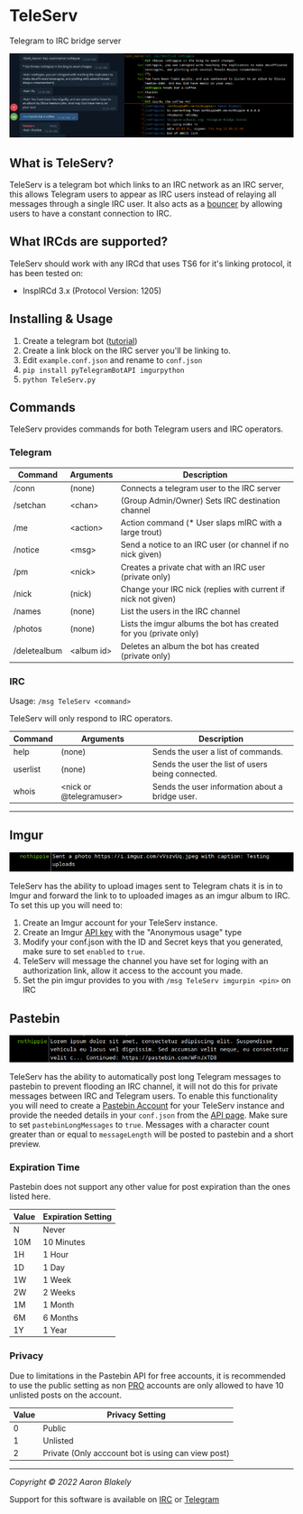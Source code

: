 # TeleServ
Telegram to IRC bridge server

![screenshot](https://raw.githubusercontent.com/ablakely/TeleServ/main/doc/screenshot.png)

## What is TeleServ?
TeleServ is a telegram bot which links to an IRC network as an IRC server, this
allows Telegram users to appear as IRC users instead of relaying all messages
through a single IRC user. It also acts as a [bouncer](https://en.wikipedia.org/wiki/ZNC)
by allowing users to have a constant connection to IRC.

## What IRCds are supported?
TeleServ should work with any IRCd that uses TS6 for it's linking protocol, it has been tested on:
* InspIRCd 3.x (Protocol Version: 1205)

## Installing & Usage
1) Create a telegram bot \([tutorial](https://core.telegram.org/bots#6-botfather)\)
1) Create a link block on the IRC server you'll be linking to.
2) Edit `example.conf.json` and rename to `conf.json`
3) `pip install pyTelegramBotAPI imgurpython`
4) `python TeleServ.py`

## Commands

TeleServ provides commands for both Telegram users and IRC operators.

### Telegram


| Command      | Arguments       | Description                                                       |
|--------------|-----------------|-------------------------------------------------------------------|
| /conn        | (none)          | Connects a telegram user to the IRC server                        |
| /setchan     | \<chan\>        | (Group Admin/Owner) Sets IRC destination channel                  |
| /me          | \<action\>      | Action command (* User slaps mIRC with a large trout)             |
| /notice      | \<msg\>         | Send a notice to an IRC user (or channel if no nick given)        |
| /pm          | \<nick\>        | Creates a private chat with an IRC user (private only)            |
| /nick        | (nick)          | Change your IRC nick (replies with current if nick not given)     |
| /names       | (none)          | List the users in the IRC channel                                 |
| /photos      | (none)          | Lists the imgur albums the bot has created for you (private only) |
| /deletealbum | \<album id\>    | Deletes an album the bot has created (private only)               |


### IRC

Usage: `/msg TeleServ <command>`

TeleServ will only respond to IRC operators.

| Command  | Arguments | Description                                                               |
|----------|-----------|---------------------------------------------------------------------------|
| help     | (none)                      | Sends the user a list of commands.                      |
| userlist | (none)                      | Sends the user the list of users being connected.       |
| whois    | \<nick or \@telegramuser\>  | Sends the user information about a bridge user.         |

---

## Imgur

![screenshot3](https://raw.githubusercontent.com/ablakely/TeleServ/main/doc/screenshot3.png)

TeleServ has the ability to upload images sent to Telegram chats it is in to Imgur and forward the link to to uploaded images as an imgur album to IRC.  To set this up you will need to:

1) Create an Imgur account for your TeleServ instance.
2) Create an Imgur [API key](https://api.imgur.com/oauth2/addclient) with the "Anonymous usage" type
3) Modify your conf.json with the ID and Secret keys that you generated, make sure to set `enabled` to `true`.
4) TeleServ will message the channel you have set for loging with an authorization link, allow it access to the account you made.
4) Set the pin imgur provides to you with `/msg TeleServ imgurpin <pin>` on IRC


## Pastebin

![screenshot2](https://raw.githubusercontent.com/ablakely/TeleServ/main/doc/screenshot2.png)

TeleServ has the ability to automatically post long Telegram messages to pastebin to prevent
flooding an IRC channel, it will not do this for private messages between IRC and Telegram users. To enable this functionality you
will need to create a [Pastebin Account](https://pastebin.com/signup) for your TeleServ instance and provide the needed details in
your `conf.json` from the [API page](https://pastebin.com/doc_api).  Make sure to set `pastebinLongMessages` to `true`.  Messages
with a character count greater than or equal to `messageLength` will be posted to pastebin and a short preview.

### Expiration Time

Pastebin does not support any other value for post expiration than the ones listed here.

| Value | Expiration Setting |
|-------|--------------------|
| N     | Never              |
| 10M   | 10 Minutes         |
| 1H    | 1 Hour             |
| 1D    | 1 Day              |
| 1W    | 1 Week             |
| 2W    | 2 Weeks            |
| 1M    | 1 Month            |
| 6M    | 6 Months           |
| 1Y    | 1 Year             |

### Privacy

Due to limitations in the Pastebin API for free accounts, it is recommended to use the public setting
as non [PRO](https://pastebin.com/pro) accounts are only allowed to have 10 unlisted posts on the account.

| Value | Privacy Setting                                    |
|-------|----------------------------------------------------|
| 0     | Public                                             |
| 1     | Unlisted                                           |
| 2     | Private (Only acccount bot is using can view post) |

---
_Copyright &copy; 2022 Aaron Blakely_

Support for this software is available on [IRC](https://webchat.ephasic.org/?join=ephasic) or [Telegram](https://t.me/+8NN0N6ez_B5iMzBh)

